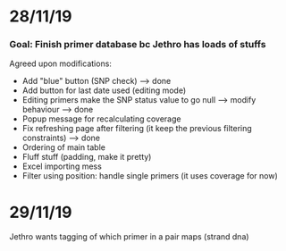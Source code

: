 # 28/11/19

### Goal: Finish primer database bc Jethro has loads of stuffs

Agreed upon modifications:
- Add "blue" button (SNP check) --> done
- Add button for last date used (editing mode)
- Editing primers make the SNP status value to go null --> modify behaviour --> done
- Popup message for recalculating coverage
- Fix refreshing page after filtering (it keep the previous filtering constraints) --> done
- Ordering of main table
- Fluff stuff (padding, make it pretty)
- Excel importing mess
- Filter using position: handle single primers (it uses coverage for now)

# 29/11/19

Jethro wants tagging of which primer in a pair maps (strand dna) 